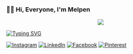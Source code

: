 <h3 align="left">👋🏿 Hi, Everyone, I'm Melpen</h3>
<div align="center"><img src="#"> </div>
<p align="center">
  
<!-- Typing SVG by DenverCoder1 - https://github.com/DenverCoder1/readme-typing-svg -->
<a href="https://git.io/typing-svg"><img src="https://readme-typing-svg.demolab.com?font=Fira+Code&pause=1000&color=0CA0FF&width=435&lines=%F0%9F%8C%90+Web+Developer;%F0%9F%8C%90+CMS+Developer;%F0%9F%94%AD+I+am+currently+freelancing;%F0%9F%91%AF+I+would+like+to+collaborate;%E2%9C%92%EF%B8%8F+Like+to+write;%F0%9F%93%96+Like+to+read+about+new+technologies;%F0%9F%8C%B1+I+am+a+web+programmer;%F0%9F%93%AB+I+am+interested+in+information+technology" alt="Typing SVG" /></a>
</p>

<!-- Social badges section -->

[![Instagram](https://img.shields.io/badge/Instagram-%23E4405F.svg?logo=Instagram&logoColor=white)](https://www.instagram.com/melpen.yogi/)
[![LinkedIn](https://img.shields.io/badge/LinkedIn-%230077B5.svg?logo=linkedin&logoColor=white)](https://www.linkedin.com/in/melpen-yogi-296191188/)
[![Facebook](https://img.shields.io/badge/Facebook-%23E4405F.svg?logo=Facebook&logoColor=white)](https://web.facebook.com/M.Yogibo)
[![Pinterest](https://img.shields.io/badge/Pinterest-23E4405F.svg?logo=pinterest&logoColor=white)](https://id.pinterest.com/melpenyogi/)
<!-- View counter - https://github.com/DenverCoder1/Simple-View-Counter -->
</p>

